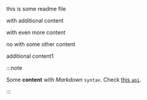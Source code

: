 this is some readme file

with additional content


with even more content


no with some other content



additional content1


:::note

Some **content** with _Markdown_ `syntax`. Check [this `api`](#).

:::
